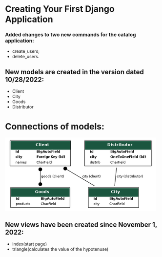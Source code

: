# Creating Your First Django Application


### Added changes to two new commands for the catalog application:
- create_users;
- delete_users.


## New models are created in the version dated 10/28/2022:
- Client
- City
- Goods
- Distributor

# Connections of models:

![](https://github.com/Kirtsun/Dz_Django/raw/main/connection_models.png)

## New views have been created since November 1, 2022: 
- index(start page)
- triangle(calculates the value of the hypotenuse)
